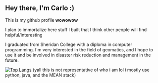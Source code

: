 ## Hey there, I'm Carlo :)

This is my github profile **wowowow**

I plan to immortalize here stuff I built that I think other people will find helpful/interesting

I graduated from Sheridan College with a diploma in computer programming. I'm very interested in the field of geomatics, and I hope to use it and be involved in disaster risk reduction and management in the future.

[![Top Langs](https://github-readme-stats.vercel.app/api/top-langs/?username=carlomaximo)](https://github.com/carlomaximo/github-readme-stats)
(yall this is not representative of who i am lol i mostly use python, java, and the MEAN stack)

<!--
[![Carlo's GitHub stats](https://github-readme-stats.vercel.app/api?username=carlomaximo)](https://github.com/carlomaximo/github-readme-stats)

**carlomaximo/carlomaximo** is a ✨ _special_ ✨ repository because its `README.md` (this file) appears on your GitHub profile.

Here are some ideas to get you started:

- 🔭 I’m currently working on ...
- 🌱 I’m currently learning ...
- 👯 I’m looking to collaborate on ...
- 🤔 I’m looking for help with ...
- 💬 Ask me about ...
- 📫 How to reach me: ...
- 😄 Pronouns: ...
- ⚡ Fun fact: ...
-->
